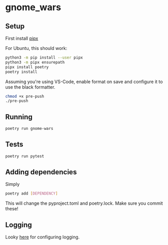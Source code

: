 # gnome_wars

## Setup
First install [pipx](https://github.com/pypa/pipx#install-pipx)

For Ubuntu, this should work:

```bash
python3 -m pip install --user pipx
python3 -m pipx ensurepath
pipx install poetry
poetry install
```

Assuming you're using VS-Code, enable format on save and configure it to use
the black formatter.

```bash
chmod +x pre-push
./pre-push
```

## Running
```bash
poetry run gnome-wars
```

## Tests
```bash
poetry run pytest
```

## Adding dependencies
Simply
```bash
poetry add [DEPENDENCY]
```

This will change the pyproject.toml and poetry.lock. Make sure you commit these!

## Logging
Looky [here](https://stackoverflow.com/questions/4673373/logging-within-pytest-tests) for configuring logging.